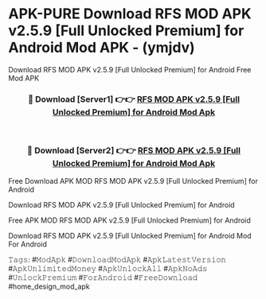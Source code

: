 # APK-PURE Download RFS MOD APK v2.5.9 [Full Unlocked Premium] for Android Mod APK - (ymjdv)
Download RFS MOD APK v2.5.9 [Full Unlocked Premium] for Android Free Mod APK

<div align="center">
<h3>🔴 Download [Server1] 👉👉 <a href="https://apk-comot.site?title=RFS_MOD_APK_v2.5.9_[Full_Unlocked_Premium]_for_Android">RFS MOD APK v2.5.9 [Full Unlocked Premium] for Android Mod Apk</a></h3><br>

<h3>🔴 Download [Server2] 👉👉 <a href="https://apk-comot.site?title=RFS_MOD_APK_v2.5.9_[Full_Unlocked_Premium]_for_Android">RFS MOD APK v2.5.9 [Full Unlocked Premium] for Android Mod Apk</a></h3>
</div>


Free Download APK MOD RFS MOD APK v2.5.9 [Full Unlocked Premium] for Android

Download RFS MOD APK v2.5.9 [Full Unlocked Premium] for Android 

Free APK MOD RFS MOD APK v2.5.9 [Full Unlocked Premium] for Android 

Download RFS MOD APK v2.5.9 [Full Unlocked Premium] for Android Mod For Android

𝚃𝚊𝚐𝚜: #𝙼𝚘𝚍𝙰𝚙𝚔 #𝙳𝚘𝚠𝚗𝚕𝚘𝚊𝚍𝙼𝚘𝚍𝙰𝚙𝚔 #𝙰𝚙𝚔𝙻𝚊𝚝𝚎𝚜𝚝𝚅𝚎𝚛𝚜𝚒𝚘𝚗 #𝙰𝚙𝚔𝚄𝚗𝚕𝚒𝚖𝚒𝚝𝚎𝚍𝙼𝚘𝚗𝚎𝚢 #𝙰𝚙𝚔𝚄𝚗𝚕𝚘𝚌𝚔𝙰𝚕𝚕 #𝙰𝚙𝚔𝙽𝚘𝙰𝚍𝚜 #𝚄𝚗𝚕𝚘𝚌𝚔𝙿𝚛𝚎𝚖𝚒𝚞𝚖 #𝙵𝚘𝚛𝙰𝚗𝚍𝚛𝚘𝚒𝚍 #𝙵𝚛𝚎𝚎𝙳𝚘𝚠𝚗𝚕𝚘𝚊𝚍 #home_design_mod_apk